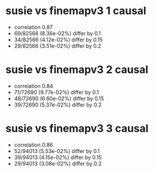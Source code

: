 # susie vs finemapv3  1 causal

- correlation 0.87
- 69/82566 (8.36e-02%) differ by 0.1
- 34/82566 (4.12e-02%) differ by 0.15
- 29/82566 (3.51e-02%) differ by 0.2


# susie vs finemapv3  2 causal

- correlation 0.84
- 71/72690 (9.77e-02%) differ by 0.1
- 48/72690 (6.60e-02%) differ by 0.15
- 39/72690 (5.37e-02%) differ by 0.2


# susie vs finemapv3  3 causal

- correlation 0.86
- 52/94013 (5.53e-02%) differ by 0.1
- 39/94013 (4.15e-02%) differ by 0.15
- 29/94013 (3.08e-02%) differ by 0.2


